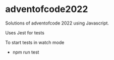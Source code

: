 # adventofcode2022
Solutions of adventofcode 2022 using Javascript.

Uses Jest for tests

To start tests in watch mode
- npm run test
